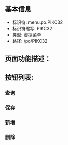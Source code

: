 
## 基本信息

- 标识符: menu.po.PIKC32
- 标识符缩写: PIKC32
- 类型: 虚拟菜单
- 路径: /po/PIKC32

## 页面功能描述：





## 按钮列表:


### 查询



### 保存



### 新增



### 删除


